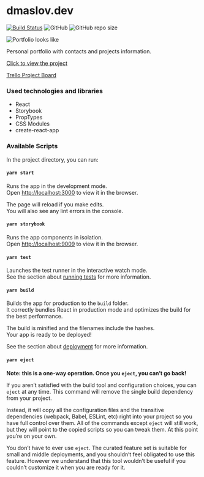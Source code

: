 # dmaslov.dev
[![Build Status](https://travis-ci.com/s0xzwasd/dmaslov-dev.svg?branch=master)](https://travis-ci.com/s0xzwasd/dmaslov-dev) ![GitHub](https://img.shields.io/github/license/s0xzwasd/dmaslov-dev) ![GitHub repo size](https://img.shields.io/github/repo-size/s0xzwasd/dmaslov-dev)

![Portfolio looks like](https://i.imgur.com/tR3qyxM.png)

Personal portfolio with contacts and projects information.

[Click to view the project](https://dmaslov.dev)

[Trello Project Board](https://trello.com/b/WPrS3HRY)

### Used technologies and libraries

- React
- Storybook
- PropTypes
- CSS Modules
- create-react-app

### Available Scripts

In the project directory, you can run:

#### `yarn start`

Runs the app in the development mode.<br />
Open [http://localhost:3000](http://localhost:3000) to view it in the browser.

The page will reload if you make edits.<br />
You will also see any lint errors in the console.

#### `yarn storybook`

Runs the app components in isolation.<br />
Open [http://localhost:9009](http://localhost:9009) to view it in the browser.

#### `yarn test`

Launches the test runner in the interactive watch mode.<br />
See the section about [running tests](https://facebook.github.io/create-react-app/docs/running-tests) for more information.

#### `yarn build`

Builds the app for production to the `build` folder.<br />
It correctly bundles React in production mode and optimizes the build for the best performance.

The build is minified and the filenames include the hashes.<br />
Your app is ready to be deployed!

See the section about [deployment](https://facebook.github.io/create-react-app/docs/deployment) for more information.

#### `yarn eject`

**Note: this is a one-way operation. Once you `eject`, you can’t go back!**

If you aren’t satisfied with the build tool and configuration choices, you can `eject` at any time. This command will remove the single build dependency from your project.

Instead, it will copy all the configuration files and the transitive dependencies (webpack, Babel, ESLint, etc) right into your project so you have full control over them. All of the commands except `eject` will still work, but they will point to the copied scripts so you can tweak them. At this point you’re on your own.

You don’t have to ever use `eject`. The curated feature set is suitable for small and middle deployments, and you shouldn’t feel obligated to use this feature. However we understand that this tool wouldn’t be useful if you couldn’t customize it when you are ready for it.
